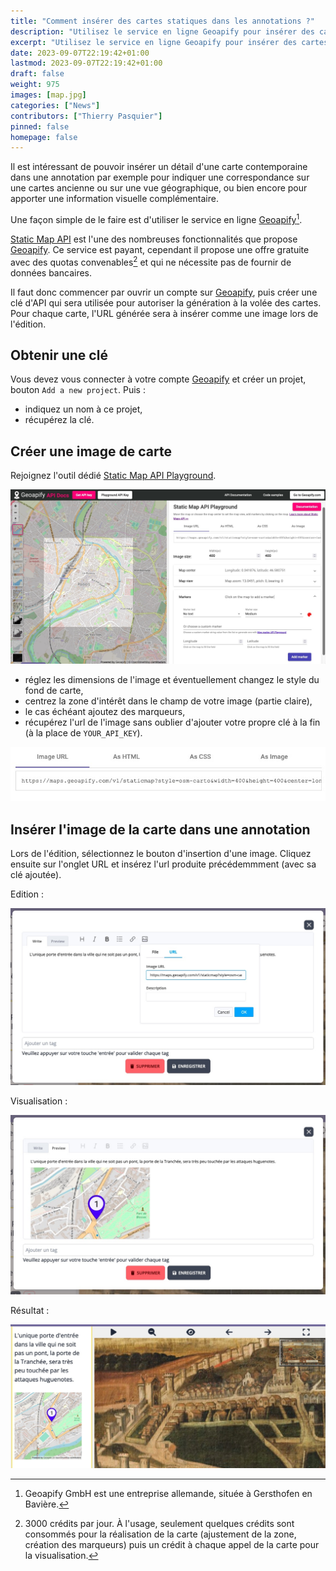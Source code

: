 ```yaml
---
title: "Comment insérer des cartes statiques dans les annotations ?"
description: "Utilisez le service en ligne Geoapify pour insérer des cartes dans des annotations."
excerpt: "Utilisez le service en ligne Geoapify pour insérer des cartes dans des annotations."
date: 2023-09-07T22:19:42+01:00
lastmod: 2023-09-07T22:19:42+01:00
draft: false 
weight: 975
images: [map.jpg]
categories: ["News"]
contributors: ["Thierry Pasquier"]
pinned: false
homepage: false
---
```


Il est intéressant de pouvoir insérer un détail d'une carte contemporaine dans une annotation par exemple pour indiquer une correspondance sur une cartes ancienne ou sur une vue géographique, ou bien encore pour apporter une information visuelle complémentaire.

Une façon simple de le faire est d'utiliser le service en ligne [Geoapify](https://geoapify.com)[^1].

[Static Map API](https://www.geoapify.com/static-maps-api) est l'une des nombreuses fonctionnalités que propose [Geoapify](https://geoapify.com). Ce service est payant, cependant il propose une offre gratuite avec des quotas convenables[^2] et qui ne nécessite pas de fournir de données bancaires.

Il faut donc commencer par ouvrir un compte sur [Geoapify](https://geoapify.com), puis créer une clé d'API qui sera utilisée pour autoriser la génération à la volée des cartes. Pour chaque carte, l'URL générée sera à insérer comme une image lors de l'édition.

## Obtenir une clé 

Vous devez vous connecter à votre compte [Geoapify](https://geoapify.com) et créer un projet, bouton `Add a new project`. Puis :

- indiquez un nom à ce projet,
- récupérez la clé.

## Créer une image de carte 

Rejoignez l'outil dédié [Static Map API Playground](https://apidocs.geoapify.com/playground/static-maps/).

![Playground](playground.jpg)

- réglez les dimensions de l'image et éventuellement changez le style du fond de carte,
- centrez la zone d'intérêt dans le champ de votre image (partie claire),
- le cas échéant ajoutez des marqueurs,
- récupérez l'url de l'image sans oublier d'ajouter votre propre clé à la fin (à la place de `YOUR_API_KEY`).

![Saisir cette url](url.jpg)

## Insérer l'image de la carte dans une annotation

Lors de l'édition, sélectionnez le bouton d'insertion d'une image. Cliquez ensuite sur l'onglet URL et insérez l'url produite précédemmment (avec sa clé ajoutée).

Edition :

![Insertion d'une image de carte](edit.jpg)

Visualisation :

![Visualisation](visu.jpg)

Résultat :

![Annotation incluant une carte statique](result.jpg)


[^1]: Geoapify GmbH est une entreprise allemande, située à Gersthofen en Bavière.
[^2]: 3000 crédits par jour. À l'usage, seulement quelques crédits sont consommés pour la réalisation de la carte (ajustement de la zone, création des marqueurs) puis un crédit à chaque appel de la carte pour la visualisation. 

